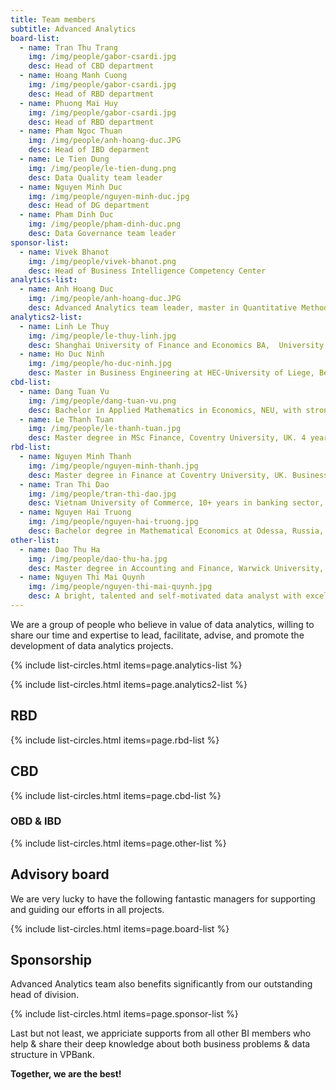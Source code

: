 ```yaml
---
title: Team members
subtitle: Advanced Analytics
board-list:
  - name: Tran Thu Trang
    img: /img/people/gabor-csardi.jpg
    desc: Head of CBD department 
  - name: Hoang Manh Cuong
    img: /img/people/gabor-csardi.jpg
    desc: Head of RBD department 
  - name: Phuong Mai Huy
    img: /img/people/gabor-csardi.jpg
    desc: Head of RBD department 
  - name: Pham Ngoc Thuan
    img: /img/people/anh-hoang-duc.JPG
    desc: Head of IBD deparment
  - name: Le Tien Dung
    img: /img/people/le-tien-dung.png
    desc: Data Quality team leader
  - name: Nguyen Minh Duc
    img: /img/people/nguyen-minh-duc.jpg
    desc: Head of DG department
  - name: Pham Dinh Duc
    img: /img/people/pham-dinh-duc.png
    desc: Data Governance team leader
sponsor-list:
  - name: Vivek Bhanot
    img: /img/people/vivek-bhanot.png
    desc: Head of Business Intelligence Competency Center
analytics-list:
  - name: Anh Hoang Duc
    img: /img/people/anh-hoang-duc.JPG
    desc: Advanced Analytics team leader, master in Quantitative Methods in Economics in Warsaw School of Business, Poland. Instructor of RStudio, DataCamp in Vietnam, experienced in Digital Analytics, Mobile Analytics & various fields of Business Analytics, joined VPBank in Jun, 2016
analytics2-list:
  - name: Linh Le Thuy
    img: /img/people/le-thuy-linh.jpg
    desc: Shanghai University of Finance and Economics BA,  University of North Carolina Charlotte MBA in Business Analytics. Professional experience in China, US and Vietnam in analyzing data in various domains of banking, education, NGOs, retail and automotive technology, Senior Data Analyst at VPBank Oct,2016
  - name: Ho Duc Ninh
    img: /img/people/ho-duc-ninh.jpg
    desc: Master in Business Engineering at HEC-University of Liege, Belgium with strong background of programming & mathematics, experienced in banking sector with very good logical thinking, business sense & data-orientation problem soving, joined VPBank in Dec, 2016.
cbd-list:
  - name: Dang Tuan Vu
    img: /img/people/dang-tuan-vu.png
    desc: Bachelor in Applied Mathematics in Economics, NEU, with strong math background, Business Analyst in SME Department of BICC – VPBank since Jul, 2015
  - name: Le Thanh Tuan
    img: /img/people/le-thanh-tuan.jpg
    desc: Master degree in MSc Finance, Coventry University, UK. 4 years working experience in civil engineering, business analyst in CBD since Feb, 2016
rbd-list:
  - name: Nguyen Minh Thanh
    img: /img/people/nguyen-minh-thanh.jpg
    desc: Master degree in Finance at Coventry University, UK. Business analyst at RBD - VPBank since July, 2016, good sense of BA, BI and building customer relationships
  - name: Tran Thi Dao
    img: /img/people/tran-thi-dao.jpg
    desc: Vietnam University of Commerce, 10+ years in banking sector, great bank product sense and extremely efficient in deep analyzing in finance and business. 
  - name: Nguyen Hai Truong
    img: /img/people/nguyen-hai-truong.jpg
    desc: Bachelor degree in Mathematical Economics at Odessa, Russia, experienced in banking sector with a good base of logical thinking and business sense.
other-list:
  - name: Dao Thu Ha
    img: /img/people/dao-thu-ha.jpg
    desc: Master degree in Accounting and Finance, Warwick University, UK, experienced in Business Intelligence in ecommerce industry for more than 2 years, senior Business Analyst in VPBank since Sep, 2016.
  - name: Nguyen Thi Mai Quynh
    img: /img/people/nguyen-thi-mai-quynh.jpg
    desc: A bright, talented and self-motivated data analyst with excellent organizational skills, having good eyes for detail & business sense, holding bachelor degree in Finance & Banking at NEU, joined VPBank since 2012 
---
```



We are a group of people who believe in value of data analytics, willing to share our time and expertise to lead, facilitate, advise, 
and promote the development of data analytics projects.


{% include list-circles.html items=page.analytics-list %}

{% include list-circles.html items=page.analytics2-list %}

## RBD

{% include list-circles.html items=page.rbd-list %}

## CBD

{% include list-circles.html items=page.cbd-list %}


### OBD & IBD

{% include list-circles.html items=page.other-list %}


## Advisory board

We are very lucky to have the following fantastic managers for supporting and guiding our efforts in all projects.

{% include list-circles.html items=page.board-list %}


## Sponsorship

Advanced Analytics team also benefits significantly from our outstanding head of division.

{% include list-circles.html items=page.sponsor-list %}


Last but not least, we appriciate supports from all other BI members who help & share their deep knowledge about both business problems & data structure in VPBank.

**Together, we are the best!**
 



